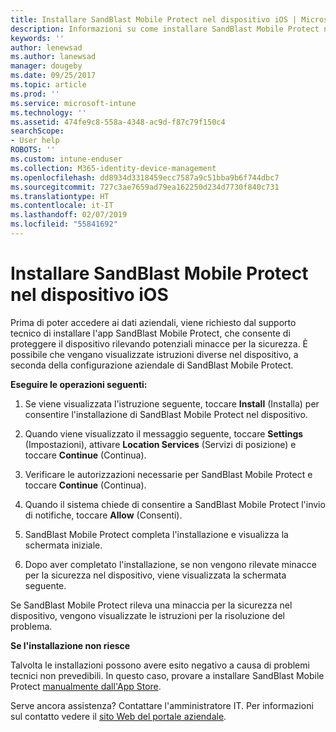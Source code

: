 ```yaml
---
title: Installare SandBlast Mobile Protect nel dispositivo iOS | Microsoft Docs
description: Informazioni su come installare SandBlast Mobile Protect nel dispositivo iOS.
keywords: ''
author: lenewsad
ms.author: lanewsad
manager: dougeby
ms.date: 09/25/2017
ms.topic: article
ms.prod: ''
ms.service: microsoft-intune
ms.technology: ''
ms.assetid: 474fe9c8-558a-4348-ac9d-f87c79f150c4
searchScope:
- User help
ROBOTS: ''
ms.custom: intune-enduser
ms.collection: M365-identity-device-management
ms.openlocfilehash: dd8934d3318459ecc7587a9c51bba9b6f744dbc7
ms.sourcegitcommit: 727c3ae7659ad79ea162250d234d7730f840c731
ms.translationtype: HT
ms.contentlocale: it-IT
ms.lasthandoff: 02/07/2019
ms.locfileid: "55841692"
---
```

# <a name="you-need-to-install-sandblast-mobile-protect-on-your-ios-device"></a>Installare SandBlast Mobile Protect nel dispositivo iOS

Prima di poter accedere ai dati aziendali, viene richiesto dal supporto tecnico di installare l'app SandBlast Mobile Protect, che consente di proteggere il dispositivo rilevando potenziali minacce per la sicurezza. È possibile che vengano visualizzate istruzioni diverse nel dispositivo, a seconda della configurazione aziendale di SandBlast Mobile Protect.

**Eseguire le operazioni seguenti:**

1.  Se viene visualizzata l'istruzione seguente, toccare **Install** (Installa) per consentire l'installazione di SandBlast Mobile Protect nel dispositivo.

2. Quando viene visualizzato il messaggio seguente, toccare **Settings** (Impostazioni), attivare **Location Services** (Servizi di posizione) e toccare **Continue** (Continua).

3. Verificare le autorizzazioni necessarie per SandBlast Mobile Protect e toccare **Continue** (Continua).

4. Quando il sistema chiede di consentire a SandBlast Mobile Protect l'invio di notifiche, toccare **Allow** (Consenti).

5. SandBlast Mobile Protect completa l'installazione e visualizza la schermata iniziale.

6. Dopo aver completato l'installazione, se non vengono rilevate minacce per la sicurezza nel dispositivo, viene visualizzata la schermata seguente.

Se SandBlast Mobile Protect rileva una minaccia per la sicurezza nel dispositivo, vengono visualizzate le istruzioni per la risoluzione del problema.

**Se l'installazione non riesce**

Talvolta le installazioni possono avere esito negativo a causa di problemi tecnici non prevedibili. In questo caso, provare a installare SandBlast Mobile Protect [manualmente dall'App Store](https://itunes.apple.com/app/sandblast-mobile-protect/id1006390797).

Serve ancora assistenza? Contattare l'amministratore IT. Per informazioni sul contatto vedere il [sito Web del portale aziendale](https://go.microsoft.com/fwlink/?linkid=2010980).
